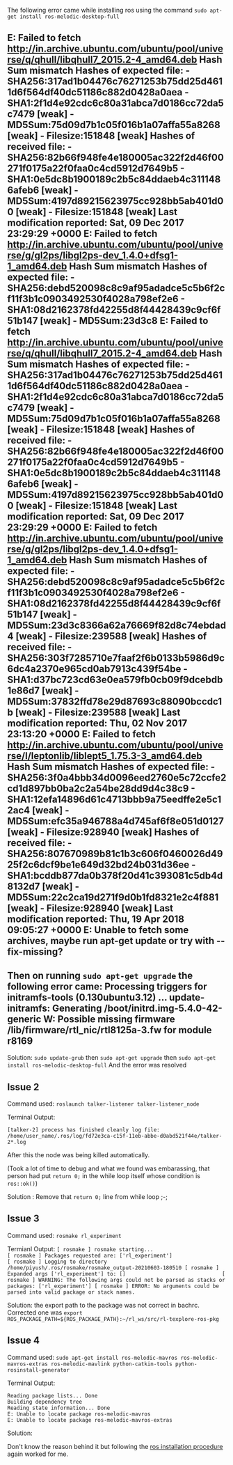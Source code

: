 The following error came while installing ros using the command `sudo apt-get install ros-melodic-desktop-full`

E: Failed to fetch http://in.archive.ubuntu.com/ubuntu/pool/universe/q/qhull/libqhull7_2015.2-4_amd64.deb  Hash Sum mismatch    Hashes of expected file:     - 
SHA256:317ad1b04476c76271253b75dd25d4611d6f564df40dc51186c882d0428a0aea     - SHA1:2f1d4e92cdc6c80a31abca7d0186cc72da5c7479 [weak]     - MD5Sum:75d09d7b1c05f016b1a07affa55a8268 
[weak]     - Filesize:151848 [weak]    Hashes of received file:     - SHA256:82b66f948fe4e180005ac322f2d46f00271f0175a22f0faa0c4cd5912d7649b5     - SHA1:0e5dc8b1900189c2b5c84ddaeb4c3111486afeb6 
[weak]     - MD5Sum:4197d89215623975cc928bb5ab401d00 [weak]     - Filesize:151848 [weak]    Last modification reported: Sat, 09 Dec 2017 23:29:29 +0000 E: Failed to fetch 
http://in.archive.ubuntu.com/ubuntu/pool/universe/g/gl2ps/libgl2ps-dev_1.4.0+dfsg1-1_amd64.deb  Hash Sum mismatch    Hashes of expected file:     - 
SHA256:debd520098c8c9af95adadce5c5b6f2cf11f3b1c0903492530f4028a798ef2e6     - SHA1:08d2162378fd42255d8f44428439c9cf6f51b147 [weak]     - MD5Sum:23d3c8
E: Failed to fetch http://in.archive.ubuntu.com/ubuntu/pool/universe/q/qhull/libqhull7_2015.2-4_amd64.deb  Hash Sum mismatch
   Hashes of expected file:
    - SHA256:317ad1b04476c76271253b75dd25d4611d6f564df40dc51186c882d0428a0aea
    - SHA1:2f1d4e92cdc6c80a31abca7d0186cc72da5c7479 [weak]
    - MD5Sum:75d09d7b1c05f016b1a07affa55a8268 [weak]
    - Filesize:151848 [weak]
   Hashes of received file:
    - SHA256:82b66f948fe4e180005ac322f2d46f00271f0175a22f0faa0c4cd5912d7649b5
    - SHA1:0e5dc8b1900189c2b5c84ddaeb4c3111486afeb6 [weak]
    - MD5Sum:4197d89215623975cc928bb5ab401d00 [weak]
    - Filesize:151848 [weak]
   Last modification reported: Sat, 09 Dec 2017 23:29:29 +0000
E: Failed to fetch http://in.archive.ubuntu.com/ubuntu/pool/universe/g/gl2ps/libgl2ps-dev_1.4.0+dfsg1-1_amd64.deb  Hash Sum mismatch
   Hashes of expected file:
    - SHA256:debd520098c8c9af95adadce5c5b6f2cf11f3b1c0903492530f4028a798ef2e6
    - SHA1:08d2162378fd42255d8f44428439c9cf6f51b147 [weak]
    - MD5Sum:23d3c8366a62a76669f82d8c74ebdad4 [weak]
    - Filesize:239588 [weak]
   Hashes of received file:
    - SHA256:303f7285710e7faaf2f6b0133b5986d9c6dc4a2370e965cd0ab7913c439f54be
    - SHA1:d37bc723cd63e0ea579fb0cb09f9dcebdb1e86d7 [weak]
    - MD5Sum:37832ffd78e29d87693c88090bccdc1b [weak]
    - Filesize:239588 [weak]
   Last modification reported: Thu, 02 Nov 2017 23:13:20 +0000
E: Failed to fetch http://in.archive.ubuntu.com/ubuntu/pool/universe/l/leptonlib/liblept5_1.75.3-3_amd64.deb  Hash Sum mismatch
   Hashes of expected file:
    - SHA256:3f0a4bbb34d0096eed2760e5c72ccfe2cd1d897bb0ba2c2a54be28dd9d4c38c9
    - SHA1:12efa14896d61c4713bbb9a75eedffe2e5c12ac4 [weak]
    - MD5Sum:efc35a946788a4d745af6f8e051d0127 [weak]
    - Filesize:928940 [weak]
   Hashes of received file:
    - SHA256:807670989b81c1b3c606f0460026d4925f2c6dcf9be1e649d32bd24b031d36ee
    - SHA1:bcddb877da0b378f20d41c393081c5db4d8132d7 [weak]
    - MD5Sum:22c2ca19d271f9d0b1fd8321e2c4f881 [weak]
    - Filesize:928940 [weak]
   Last modification reported: Thu, 19 Apr 2018 09:05:27 +0000
E: Unable to fetch some archives, maybe run apt-get update or try with --fix-missing?
---------------------------------------------------
Then on running `sudo apt-get upgrade` the following error came:
Processing triggers for initramfs-tools (0.130ubuntu3.12) ...
update-initramfs: Generating /boot/initrd.img-5.4.0-42-generic
W: Possible missing firmware /lib/firmware/rtl_nic/rtl8125a-3.fw for module r8169
--------------------------------------------------
 Solution:
`sudo update-grub`
then
`sudo apt-get upgrade`
then `sudo apt-get install ros-melodic-desktop-full`
And the error was resolved


## Issue 2

Command used: `roslaunch talker-listener talker-listener_node`

Terminal Output:

``[talker-2] process has finished cleanly
log file: /home/user_name/.ros/log/fd72e3ca-c15f-11eb-abbe-d0abd521f44e/talker-2*.log``


After this the node was being killed automatically.

(Took a lot of time to debug and what we found was embarassing, that person had 
put `return 0;` in the while loop itself whose condition is `ros::ok()`)

Solution : Remove that `return 0;` line from while loop ;-;

       
## Issue 3
Command used: `rosmake rl_experiment`

Termianl Output: 
`[ rosmake ] rosmake starting...                                                 
[ rosmake ] Packages requested are: ['rl_experiment']                           
[ rosmake ] Logging to directory /home/piyush/.ros/rosmake/rosmake_output-20210603-180510
[ rosmake ] Expanded args ['rl_experiment'] to:
[]                              
[ rosmake ] WARNING: The following args could not be parsed as stacks or packages: ['rl_experiment']
[ rosmake ] ERROR: No arguments could be parsed into valid package or stack names.`

Solution: the export path to the package was not correct in bachrc. Corrected one was `export ROS_PACKAGE_PATH=${ROS_PACKAGE_PATH}:~/rl_ws/src/rl-texplore-ros-pkg`

## Issue 4
Command used: `sudo apt-get install ros-melodic-mavros ros-melodic-mavros-extras ros-melodic-mavlink python-catkin-tools python-rosinstall-generator`

Terminal Output:
```
Reading package lists... Done
Building dependency tree       
Reading state information... Done
E: Unable to locate package ros-melodic-mavros
E: Unable to locate package ros-melodic-mavros-extras
```
Solution: 

Don't know the reason behind it but following the [ros installation procedure](http://wiki.ros.org/melodic/Installation/Ubuntu) again worked for me.
